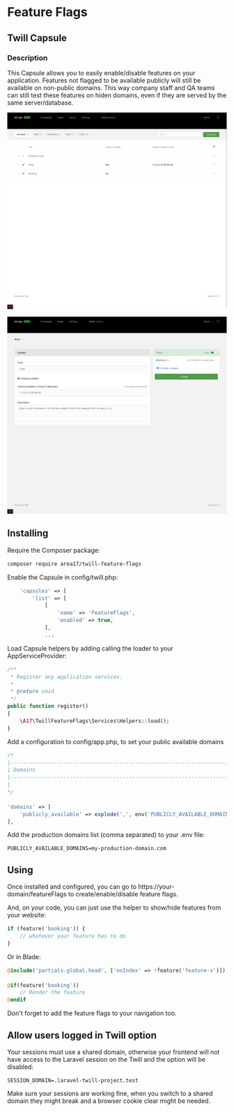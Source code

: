 # Feature Flags
## Twill Capsule

### Description

This Capsule allows you to easily enable/disable features on your application. Features not flagged to be available publicly will still be available on non-public domains. This way company staff and QA teams can still test these features on hiden domains, even if they are served by the same server/database.

![Screenshot 1](docs/screenshot01.png)

![Screenshot 2](docs/screenshot02.png)

## Installing

Require the Composer package:

``` bash
composer require area17/twill-feature-flags
``` 

Enable the Capsule in config/twill.php:

``` php
    'capsules' => [
        'list' => [
            [
                'name' => 'FeatureFlags',
                'enabled' => true,
            ],
            ...
```

Load Capsule helpers by adding calling the loader to your AppServiceProvider:

``` php
/**
 * Register any application services.
 *
 * @return void
 */
public function register()
{
    \A17\TwillFeatureFlags\Services\Helpers::load();
}
```

Add a configuration to config/app.php, to set your public available domains

``` php 
/*
|--------------------------------------------------------------------------
| Domains
|--------------------------------------------------------------------------
|
*/

'domains' => [
    'publicly_available' => explode(',', env('PUBLICLY_AVAILABLE_DOMAINS')),
],
```
 
Add the production domains list (comma separated) to your .env file:

``` dotenv
PUBLICLY_AVAILABLE_DOMAINS=my-production-domain.com
```  

## Using

Once installed and configured, you can go to https://your-domain/featureFlags to create/enable/disable feature flags.

And, on your code, you can just use the helper to show/hide features from your website:

``` php 
if (feature('booking')) {
    // whatever your feature has to do
}
```

Or in Blade:

``` php 
@include('partials.global.head', ['noIndex' => !feature('feature-x')])

@if(feature('booking'))
    // Render the feature
@endif
```

Don't forget to add the feature flags to your navigation too.

## Allow users logged in Twill option
Your sessions must use a shared domain, otherwise your frontend will not have access to the Laravel session on the Twill and the option will be disabled: 

```dotenv
SESSION_DOMAIN=.laravel-twill-project.test
```

Make sure your sessions are working fine, when you switch to a shared domain they might break and a browser cookie clear might be needed.
